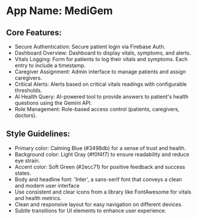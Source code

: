 # **App Name**: MediGem

## Core Features:

- Secure Authentication: Secure patient login via Firebase Auth.
- Dashboard Overview: Dashboard to display vitals, symptoms, and alerts.
- Vitals Logging: Form for patients to log their vitals and symptoms. Each entry to include a timestamp.
- Caregiver Assignment: Admin interface to manage patients and assign caregivers.
- Critical Alerts: Alerts based on critical vitals readings with configurable thresholds.
- AI Health Query: AI-powered tool to provide answers to patient's health questions using the Gemini API.
- Role Management: Role-based access control (patients, caregivers, doctors).

## Style Guidelines:

- Primary color: Calming Blue (#3498db) for a sense of trust and health.
- Background color: Light Gray (#f0f4f7) to ensure readability and reduce eye strain.
- Accent color: Soft Green (#2ecc71) for positive feedback and success states.
- Body and headline font: 'Inter', a sans-serif font that conveys a clean and modern user interface
- Use consistent and clear icons from a library like FontAwesome for vitals and health metrics.
- Clean and responsive layout for easy navigation on different devices.
- Subtle transitions for UI elements to enhance user experience.